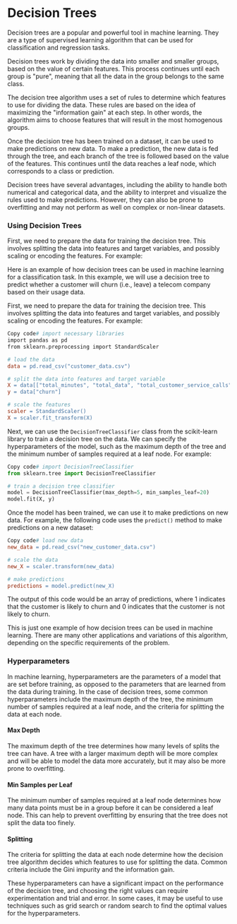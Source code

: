 # Decision Trees

Decision trees are a popular and powerful tool in machine learning. They are a type of supervised learning algorithm that can be used for classification and regression tasks.

Decision trees work by dividing the data into smaller and smaller groups, based on the value of certain features. This process continues until each group is "pure", meaning that all the data in the group belongs to the same class.

The decision tree algorithm uses a set of rules to determine which features to use for dividing the data. These rules are based on the idea of maximizing the "information gain" at each step. In other words, the algorithm aims to choose features that will result in the most homogenous groups.

Once the decision tree has been trained on a dataset, it can be used to make predictions on new data. To make a prediction, the new data is fed through the tree, and each branch of the tree is followed based on the value of the features. This continues until the data reaches a leaf node, which corresponds to a class or prediction.

Decision trees have several advantages, including the ability to handle both numerical and categorical data, and the ability to interpret and visualize the rules used to make predictions. However, they can also be prone to overfitting and may not perform as well on complex or non-linear datasets.

### Using Decision Trees

First, we need to prepare the data for training the decision tree. This involves splitting the data into features and target variables, and possibly scaling or encoding the features. For example:

Here is an example of how decision trees can be used in machine learning for a classification task. In this example, we will use a decision tree to predict whether a customer will churn (i.e., leave) a telecom company based on their usage data.

First, we need to prepare the data for training the decision tree. This involves splitting the data into features and target variables, and possibly scaling or encoding the features. For example:

```makefile
Copy code# import necessary libraries
import pandas as pd
from sklearn.preprocessing import StandardScaler

# load the data
data = pd.read_csv("customer_data.csv")

# split the data into features and target variable
X = data[["total_minutes", "total_data", "total_customer_service_calls"]]
y = data["churn"]

# scale the features
scaler = StandardScaler()
X = scaler.fit_transform(X)
```

Next, we can use the `DecisionTreeClassifier` class from the scikit-learn library to train a decision tree on the data. We can specify the hyperparameters of the model, such as the maximum depth of the tree and the minimum number of samples required at a leaf node. For example:

```python
Copy code# import DecisionTreeClassifier
from sklearn.tree import DecisionTreeClassifier

# train a decision tree classifier
model = DecisionTreeClassifier(max_depth=5, min_samples_leaf=20)
model.fit(X, y)
```

Once the model has been trained, we can use it to make predictions on new data. For example, the following code uses the `predict()` method to make predictions on a new dataset:

```makefile
Copy code# load new data
new_data = pd.read_csv("new_customer_data.csv")

# scale the data
new_X = scaler.transform(new_data)

# make predictions
predictions = model.predict(new_X)
```

The output of this code would be an array of predictions, where 1 indicates that the customer is likely to churn and 0 indicates that the customer is not likely to churn.

This is just one example of how decision trees can be used in machine learning. There are many other applications and variations of this algorithm, depending on the specific requirements of the problem.

### Hyperparameters

In machine learning, hyperparameters are the parameters of a model that are set before training, as opposed to the parameters that are learned from the data during training. In the case of decision trees, some common hyperparameters include the maximum depth of the tree, the minimum number of samples required at a leaf node, and the criteria for splitting the data at each node.

#### Max Depth

The maximum depth of the tree determines how many levels of splits the tree can have. A tree with a larger maximum depth will be more complex and will be able to model the data more accurately, but it may also be more prone to overfitting.

#### Min Samples per Leaf

The minimum number of samples required at a leaf node determines how many data points must be in a group before it can be considered a leaf node. This can help to prevent overfitting by ensuring that the tree does not split the data too finely.

#### Splitting

The criteria for splitting the data at each node determine how the decision tree algorithm decides which features to use for splitting the data. Common criteria include the Gini impurity and the information gain.



These hyperparameters can have a significant impact on the performance of the decision tree, and choosing the right values can require experimentation and trial and error. In some cases, it may be useful to use techniques such as grid search or random search to find the optimal values for the hyperparameters.
